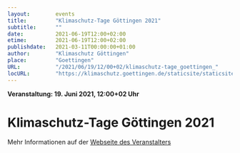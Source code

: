 ```yaml
---
layout:        events
title:         "Klimaschutz-Tage Göttingen 2021"
subtitle:      ""
date:          2021-06-19T12:00+02:00
etime:         2021-06-19T12:00+02:00
publishdate:   2021-03-11T00:00:00+01:00
author:        "Klimaschutz Göttingen"
place:         "Goettingen"
URL:           "/2021/06/19/12/00+02/klimaschutz-tage_goettingen_"
locURL:        "https://klimaschutz.goettingen.de/staticsite/staticsite.php?menuid=267&topmenu=14"
---
```


**Veranstaltung: 19. Juni 2021, 12:00+02 Uhr**

Klimaschutz-Tage Göttingen 2021
===========



Mehr Informationen auf der [Webseite des Veranstalters](https://klimaschutz.goettingen.de/staticsite/staticsite.php?menuid=267&topmenu=14)
